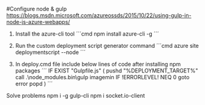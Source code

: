#Configure node & gulp
https://blogs.msdn.microsoft.com/azureossds/2015/10/22/using-gulp-in-node-js-azure-webapps/

1. Install the azure-cli tool
´´´cmd
npm install azure-cli -g
´´´

2. Run the custom deployment script generator command
´´´cmd
azure site deploymentscript --node
´´´

3. In deploy.cmd file include below lines of code after installing npm packages
´´´
IF EXIST "Gulpfile.js" (
 pushd "%DEPLOYMENT_TARGET%"
 call .\node_modules\.bin\gulp imagemin
 IF !ERRORLEVEL! NEQ 0 goto error
 popd
 )
 ´´´


 Solve problems
 npm i -g gulp-cli
 npm i socket.io-client
 